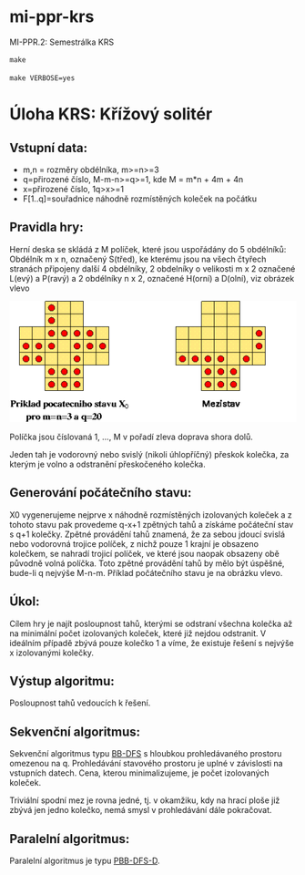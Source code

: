 mi-ppr-krs
==========

MI-PPR.2: Semestrálka KRS

    make

    make VERBOSE=yes

Úloha KRS: Křížový solitér
==========================

Vstupní data:
-------------

 * m,n = rozměry obdélníka, m>=n>=3 
 * q=přirozené číslo, M-m-n>=q>=1, kde M = m*n + 4m + 4n
 * x=přirozené číslo, 1q>x>=1
 * F[1..q]=souřadnice náhodně rozmístěných koleček na počátku

Pravidla hry:
-------------

Herní deska se skládá z M políček, které jsou uspořádány do 5 obdélníků: Obdélník m x n, označený S(třed), ke kterému jsou na všech čtyřech stranách připojeny další 4 obdélníky, 2 obdelníky o velikosti m x 2 označené L(evý) a P(ravý) a 2 obdélníky n x 2, označené H(orní) a D(olní), viz obrázek vlevo

![Obrázek](krs.gif)

Políčka jsou číslovaná 1, …, M v pořadí zleva doprava shora dolů.

Jeden tah je vodorovný nebo svislý (nikoli úhlopříčný) přeskok kolečka, za kterým je volno a odstranění přeskočeného kolečka.

Generování počátečního stavu:
-----------------------------

X0 vygenerujeme nejprve x náhodně rozmístěných izolovaných koleček a z tohoto stavu pak provedeme q-x+1 zpětných tahů a získáme počáteční stav s q+1 kolečky. Zpětné provádění tahů znamená, že za sebou jdoucí svislá nebo vodorovná trojice políček, z nichž pouze 1 krajní je obsazeno kolečkem, se nahradí trojicí políček, ve které jsou naopak obsazeny obě původně volná políčka. Toto zpětné provádění tahů by mělo být úspěšné, bude-li q nejvýše M-n-m. Příklad počátečního stavu je na obrázku vlevo.

Úkol:
-----

Cílem hry je najít posloupnost tahů, kterými se odstraní všechna kolečka až na minimální počet izolovaných koleček, které již nejdou odstranit. V ideálním případě zbývá pouze kolečko 1 a víme, že existuje řešení s nejvýše x izolovanými kolečky.

Výstup algoritmu:
-----------------

Posloupnost tahů vedoucích k řešení.

Sekvenční algoritmus:
---------------------

Sekvenční algoritmus typu [BB-DFS](https://edux.fit.cvut.cz/courses/MI-PPR.2/labs/prohledavani_do_hloubky) s hloubkou prohledávaného prostoru omezenou na q. Prohledávání stavového prostoru je uplné v závislosti na vstupních datech. Cena, kterou minimalizujeme, je počet izolovaných koleček.

Triviální spodní mez je rovna jedné, tj. v okamžiku, kdy na hrací ploše již zbývá jen jedno kolečko, nemá smysl v prohledávání dále pokračovat.

Paralelní algoritmus:
---------------------

Paralelní algoritmus je typu [PBB-DFS-D](https://edux.fit.cvut.cz/courses/MI-PPR.2/labs/prohledavani_do_hloubky).
